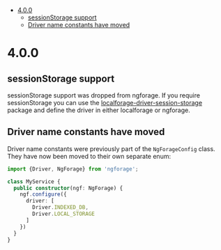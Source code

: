 <!-- START doctoc generated TOC please keep comment here to allow auto update -->
<!-- DON'T EDIT THIS SECTION, INSTEAD RE-RUN doctoc TO UPDATE -->


- [4.0.0](#400)
  - [sessionStorage support](#sessionstorage-support)
  - [Driver name constants have moved](#driver-name-constants-have-moved)

<!-- END doctoc generated TOC please keep comment here to allow auto update -->

# 4.0.0

## sessionStorage support

sessionStorage support was dropped from ngforage. If you require sessionStorage you can use the
[localforage-driver-session-storage](npmjs.com/package/localforage-driver-session-storage) package
and define the driver in either localforage or ngforage.

## Driver name constants have moved

Driver name constants were previously part of the `NgForageConfig` class. They have now been moved
to their own separate enum:

```typescript
import {Driver, NgForage} from 'ngforage';

class MyService {
  public constructor(ngf: NgForage) {
    ngf.configure({
      driver: [
        Driver.INDEXED_DB,
        Driver.LOCAL_STORAGE
      ]
    })
  }
}
```
